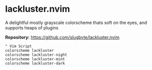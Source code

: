 # lackluster.nvim

A delightful mostly grayscale colorscheme thats soft on the eyes, and supports heaps of plugins

**Repository:** <https://github.com/slugbyte/lackluster.nvim>

```vim
" Vim Script
colorscheme lackluster
colorscheme lackluster-night
colorscheme lackluster-mint
colorscheme lackluster-dark
```

<!-- vim: set ft=markdown: -->